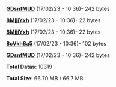 [**GDsnfMUD**](/data/GDsnfMUD.txt) (17/02/23 - 10:36)- 242 bytes

[**8MjjjYxh**](/data/8MjjjYxh.txt) (17/02/23 - 10:36)- 22 bytes

[**8MjjjYxh**](/data/8MjjjYxh.txt) (17/02/23 - 10:36)- 22 bytes

[**8cVkh8a5**](/data/8cVkh8a5.txt) (17/02/23 - 10:36)- 102 bytes

[**GDsnfMUD**](/data/GDsnfMUD.txt) (17/02/23 - 10:36)- 242 bytes

**Total Datas**: 10319

**Total Size**: 66.70 MB / 66.7 MB
